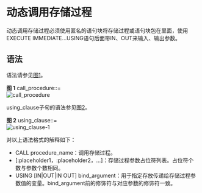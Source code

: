 # 动态调用存储过程

动态调用存储过程必须使用匿名的语句块将存储过程或语句块包在里面，使用EXECUTE IMMEDIATE…USING语句后面带IN、OUT来输入、输出参数。

## 语法<a name="zh-cn_topic_0237122227_zh-cn_topic_0059778625_s235196b89ff94aa5937183e30eaea4ad"></a>

语法请参见[图1](#zh-cn_topic_0237122227_zh-cn_topic_0059778625_f7bf3ce30f4aa42d38394f459c525f33b)。

**图 1**  call\_procedure::=<a name="zh-cn_topic_0237122227_zh-cn_topic_0059778625_f7bf3ce30f4aa42d38394f459c525f33b"></a>  
![](figures/call_procedure.png "call_procedure")

using\_clause子句的语法参见[图2](#zh-cn_topic_0237122227_zh-cn_topic_0059778625_fd82a97bfa5774a32bd19b36b80dd5248)。

**图 2**  using\_clause::=<a name="zh-cn_topic_0237122227_zh-cn_topic_0059778625_fd82a97bfa5774a32bd19b36b80dd5248"></a>  
![](figures/using_clause-1.png "using_clause-1")

对以上语法格式的解释如下：

-   CALL procedure\_name：调用存储过程。
-   \[:placeholder1，:placeholder2，…\]：存储过程参数占位符列表。占位符个数与参数个数相同。
-   USING  \[IN|OUT|IN OUT\] bind\_argument：用于指定存放传递给存储过程参数值的变量。bind\_argument前的修饰符与对应参数的修饰符一致。

